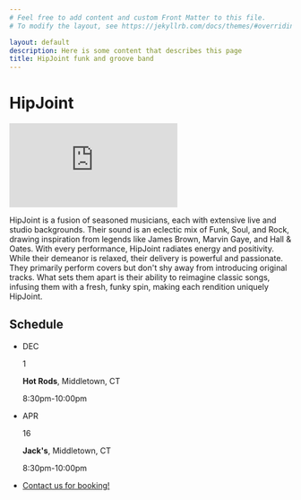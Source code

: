 ```yaml
---
# Feel free to add content and custom Front Matter to this file.
# To modify the layout, see https://jekyllrb.com/docs/themes/#overriding-theme-defaults

layout: default
description: Here is some content that describes this page
title: HipJoint funk and groove band
---
```


<div class="w-full max-w-6xl px-4 py-12 mx-auto space-y-12">
  <h1 class="lg:text-7xl text-3xl font-bold">HipJoint</h1>
  <div class="flex gap-12">
    <div class="grow bg-gray-900 shadow-lg">
      <iframe class="aspect-video w-full" src="https://www.youtube.com/embed/OTOvIcUVX6k?si=iV6HZTdoqMhyIxmi" title="YouTube video player" frameborder="0" allow="accelerometer; autoplay; clipboard-write; encrypted-media; gyroscope; picture-in-picture; web-share" allowfullscreen></iframe>
      <div class="p-8">
        <p>HipJoint is a fusion of seasoned musicians, each with extensive live and studio backgrounds. Their sound is an eclectic mix of Funk, Soul, and Rock, drawing inspiration from legends like James Brown, Marvin Gaye, and Hall & Oates. With every performance, HipJoint radiates energy and positivity. While their demeanor is relaxed, their delivery is powerful and passionate. They primarily perform covers but don't shy away from introducing original tracks. What sets them apart is their ability to reimagine classic songs, infusing them with a fresh, funky spin, making each rendition uniquely HipJoint.</p>
      </div>
    </div>
    <div class="basis-1/3 shrink-0 space-y-4">
      <h2 class="text-2xl font-bold">Schedule</h2>
      <ul class="w-full space-y-2 divide-y divide-gray-700">
        <li class="flex gap-2">
          <div class="flex flex-col items-center justify-center w-16 px-4 py-1 bg-gray-900">
            <p class="mb-0 text-xs font-medium">DEC</p>
            <p class="text-2xl font-bold">1</p>
          </div>
          <div>
            <p><strong>Hot Rods</strong>, Middletown, CT</p>
            <p>8:30pm-10:00pm</p>
          </div>
        </li>
        <li class="flex gap-2 pt-2">
          <div class="flex flex-col items-center justify-center w-16 px-4 py-1 bg-gray-900">
            <p class="mb-0 text-xs font-medium">APR</p>
            <p class="text-2xl font-bold">16</p>
          </div>
          <div>
            <p><strong>Jack's</strong>, Middletown, CT</p>
            <p>8:30pm-10:00pm</p>
          </div>
        </li>
        <li class="pt-2">
          <a href="/contact" class="bg-gray-950 hover:bg-gray-700 flex justify-center px-1 py-2 font-semibold">Contact us for booking!</a>
        </li>
      </ul>
    </div>
  </div>
</div>
